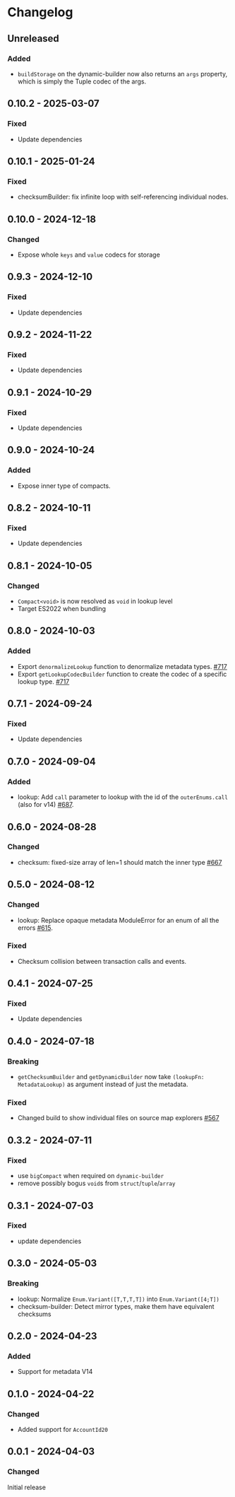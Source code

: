 # Changelog

## Unreleased

### Added

- `buildStorage` on the dynamic-builder now also returns an `args` property, which is simply the Tuple codec of the args.

## 0.10.2 - 2025-03-07

### Fixed

- Update dependencies

## 0.10.1 - 2025-01-24

### Fixed

- checksumBuilder: fix infinite loop with self-referencing individual nodes.

## 0.10.0 - 2024-12-18

### Changed

- Expose whole `keys` and `value` codecs for storage

## 0.9.3 - 2024-12-10

### Fixed

- Update dependencies

## 0.9.2 - 2024-11-22

### Fixed

- Update dependencies

## 0.9.1 - 2024-10-29

### Fixed

- Update dependencies

## 0.9.0 - 2024-10-24

### Added

- Expose inner type of compacts.

## 0.8.2 - 2024-10-11

### Fixed

- Update dependencies

## 0.8.1 - 2024-10-05

### Changed

- `Compact<void>` is now resolved as `void` in lookup level
- Target ES2022 when bundling

## 0.8.0 - 2024-10-03

### Added

- Export `denormalizeLookup` function to denormalize metadata types. [#717](https://github.com/polkadot-api/polkadot-api/pull/717)
- Export `getLookupCodecBuilder` function to create the codec of a specific lookup type. [#717](https://github.com/polkadot-api/polkadot-api/pull/717)

## 0.7.1 - 2024-09-24

### Fixed

- Update dependencies

## 0.7.0 - 2024-09-04

### Added

- lookup: Add `call` parameter to lookup with the id of the `outerEnums.call` (also for v14) [#687](https://github.com/polkadot-api/polkadot-api/pull/687).

## 0.6.0 - 2024-08-28

### Changed

- checksum: fixed-size array of len=1 should match the inner type [#667](https://github.com/polkadot-api/polkadot-api/pull/667)

## 0.5.0 - 2024-08-12

### Changed

- lookup: Replace opaque metadata ModuleError for an enum of all the errors [#615](https://github.com/polkadot-api/polkadot-api/pull/615).

### Fixed

- Checksum collision between transaction calls and events.

## 0.4.1 - 2024-07-25

### Fixed

- Update dependencies

## 0.4.0 - 2024-07-18

### Breaking

- `getChecksumBuilder` and `getDynamicBuilder` now take `(lookupFn: MetadataLookup)` as argument instead of just the metadata.

### Fixed

- Changed build to show individual files on source map explorers [#567](https://github.com/polkadot-api/polkadot-api/pull/567)

## 0.3.2 - 2024-07-11

### Fixed

- use `bigCompact` when required on `dynamic-builder`
- remove possibly bogus `void`s from `struct`/`tuple`/`array`

## 0.3.1 - 2024-07-03

### Fixed

- update dependencies

## 0.3.0 - 2024-05-03

### Breaking

- lookup: Normalize `Enum.Variant([T,T,T,T])` into `Enum.Variant([4;T])`
- checksum-builder: Detect mirror types, make them have equivalent checksums

## 0.2.0 - 2024-04-23

### Added

- Support for metadata V14

## 0.1.0 - 2024-04-22

### Changed

- Added support for `AccountId20`

## 0.0.1 - 2024-04-03

### Changed

Initial release
